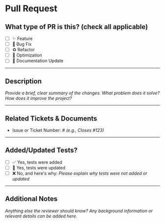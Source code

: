 # Pull Request

## What type of PR is this? (check all applicable)

- [ ] ✨ Feature
- [ ] 🐛 Bug Fix
- [ ] ♻️ Refactor
- [ ] 🚀 Optimization
- [ ] 📝 Documentation Update

---

## Description

_Provide a brief, clear summary of the changes. What problem does it solve? How does it improve the project?_

---

## Related Tickets & Documents

- Issue or Ticket Number: # _(e.g., Closes #123)_

---

## Added/Updated Tests?

- [ ] ✅ Yes, tests were added
- [ ] 🔄 Yes, tests were updated
- [ ] ❌ No, and here's why: _Please explain why tests were not added or updated_

---

## Additional Notes

_Anything else the reviewer should know? Any background information or relevant details can be added here._